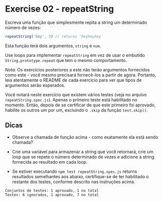 # Exercise 02 - repeatString

Escreva uma função que simplesmente repita a string um determinado número de vezes:

```javascript
repeatString('hey', 3) // returns 'heyheyhey'
```

Esta função terá dois argumentos, `string` e `num`.

Use loops para implementar `repeatString` em vez de usar o embutido `String.prototype.repeat` que tem o mesmo comportamento.

*Nota:* Os exercícios posteriores a este não terão argumentos fornecidos como este - você mesmo precisará fornecê-los a partir de agora. Portanto, leia atentamente o README de cada exercício para ver que tipos de argumentos serão esperados.

Você notará neste exercício que existem vários testes (veja no arquivo `repeatString.spec.js`). Apenas o primeiro teste está habilitado no momento. Então, depois de se certificar de que este primeiro foi aprovado, habilite os outros um por um, excluindo o `.skip` da função `test.skip()`.


## Dicas

- Observe a chamada de função acima - como exatamente ela está sendo chamada?

- Crie uma variável para armazenar a string que você retornará, crie um loop que se repete o número determinado de vezes e adicione a string fornecida ao resultado em cada loop.

- Se estiver executando `npm test repeatString.spec.js` returns resultados semelhantes aos abaixo, certifique-se de ter habilitado o restante dos testes, conforme descrito nas instruções acima.

```
Conjuntos de testes: 1 aprovado, 1 no total
Testes: 6 ignorados, 1 aprovado, 7 no total
```
